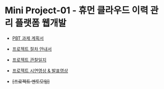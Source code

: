 # Mini Project-01 - 휴먼 클라우드 이력 관리 플랫폼 웹개발

- [PBT 과제 계획서](PBT%20과제%20계획서.md)
- [프로젝트 절차 안내서](프로젝트%20절차%20안내서.md)
- [프로젝트 관찰일지](프로젝트%20관찰일지.md)
- [프로젝트 시연영상 & 발표영상](프로젝트%20시연영상%20&%20발표영상.md)

- ~~[프로젝트 멘토모임]~~